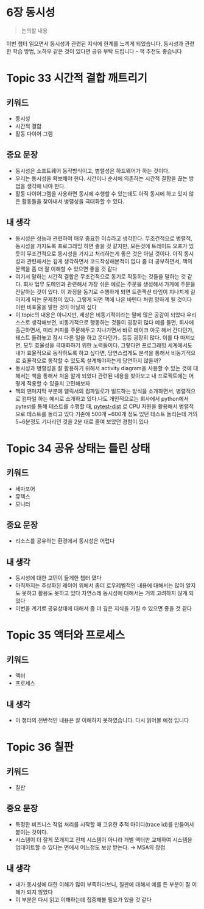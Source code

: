 # 6장 동시성

> 논의할 내용
> 

이번 챕터 읽으면서 동시성과 관련된 지식에 한계를 느끼게 되었습니다. 동시성과 관련한 학습 방법, 노하우 같은 것이 있다면 공유 부탁 드립니다 - 책 추천도 좋습니다

# Topic 33 시간적 결합 깨트리기

## 키워드

- 동시성
- 시간적 결합
- 활동 다이어 그램

## 중요 문장

- 동시성은 소프트웨어 동작방식이고, 병렬성은 하드웨어가 하는 것이다.
- 우리는 동시성을 확보해야 한다. 시간이나 순서에 의존하는 시간적 결합을 끊는 방법을 생각해 내야 한다.
- 활동 다이어그램을 사용하면 동시에 수행할 수 있는데도 아직 동시에 하고 있지 않은 활동들을 찾아내서 병렬성을 극대화할 수 있다.

## 내 생각

- 동시성은 성능과 관련하여 매우 중요한 이슈라고 생각한다. 무조건적으로 병렬적, 동시성을 가지도록 프로그래밍 하면 좋을 것 같지만, 모든것에 트레이드 오프가 있듯이 무조건적으로 동시성을 가지고 처리하는게 좋은 것은 아닐 것이다. 아직 동시성과 관련해서는 깊게 생각하면서 코드작성해본적이 없다 좀 더 공부하면서, 책의 문맥을 좀 더 잘 이해할 수 있으면 좋을 것 같다
- 여기서 말하는 시간적 결합은 무조건적으로 동기로 작동하는 것들을 말하는 것 같다. 회사 업무 도메인과 관련해서 가장 쉬운 예로는 주문을 생성해서 가게에 주문을 전달하는 것이 있다. 이 과정을 동기로 수행하게 되면 트랜잭션 타임이 지나치게 길어지게 되는 문제점이 있다. 그렇게 되면 책에 나온 바텐더 처럼 망하게 될 것이다 이런 비효율을 말한 것이 아닐까 싶다
- 이 topic의 내용은 아니지만, 세상은 비동기적이라는 말에 많은 공감이 되었다 우리 스스로 생각해보면, 비동기적으로 행동하는 것들이 굉장히 많다 예를 들면, 회사에 출근하면서, 미리 커피를 주문해두고 지나가면서 바로 테이크 아웃 해서 간다던가, 테스트 돌려놓고 잠시 다른 일을 하고 온다던가.. 등등 굉장히 많다. 이를 다 따져보면, 모두 효율성을 극대화하기 위한 노력들이다. 그렇다면 프로그래밍 세계에서도 내가 효율적으로 동작하도록 하고 싶다면, 당연스럽게도 분석을 통해서 비동기적으로 효율적으로 동작할 수 있도록 설계해야하는게 당연하지 않을까?
- 동시성과 병렬성을 잘 활용하기 위해서 activity diagram을 사용할 수 있는 것에 대해서는 책을 통해서 처음 알게 되었다 관련된 내용을 찾아보고 내 프로젝트에는 어떻게 적용할 수 있을지 고민해보자
- 책의 맨마지막 부분에 엘릭서의 컴파일로가 빌드하는 방식을 소개하면서, 병렬적으로 컴파일 하는 예시로 소개하고 있다.나도 개인적으로는 회사에서 python에서 pytest를 통해 테스트를 수행할 때, [pytest-dist](https://pytest-xdist.readthedocs.io/en/latest/) 로 CPU 자원을 활용해서 병렬적으로 테스트를 돌리고 있다 기존에 500개 ~600개 정도 있던 테스트 돌리는데 거의 5~6분정도 기다리던 것을 2분 대로 줄여 보았던 경험이 있다


# Topic 34 공유 상태는 틀린 상태

## 키워드

- 세마포어
- 뮤텍스
- 모니터

## 중요 문장

- 리소스를 공유하는 환경에서 동시성은 어렵다

## 내 생각

- 동시성에 대한 고민이 들게한 챕터 였다
- 아직까지는 추상화된 레이어 위에서 좀더 로우레벨적인 내용에 대해서는 많이 알지도 못하고 활용도 못하고 있다 자연스레 동시성에 대해서는 거의 고려하지 않게 되었다
- 이번을 계기로 공유상태에 대해서 좀 더 깊은 지식을 가질 수 있으면 좋을 것 같다

# Topic 35 액터와 프로세스

## 키워드

- 액터
- 프로세스

## 내 생각

- 이 챕터의 전반적인 내용은 잘 이해하지 못하였습니다. 다시 읽어볼 예정 입니다

# Topic 36 칠판

## 키워드

- 칠판

## 중요 문장

- 특정한 비즈니스 작업 처리를 시작할 때 고유한 추적 아이디(trace id)를 만들어서 붙이는 것이다.
- 시스템이 더 잘게 쪼개지고 전체 시스템이 아니라 개별 액터만 교체하여 시스템을 업데이트할 수 있다는 면에서 어느정도 보상 받는다. → MSA의 장점

## 내 생각

- 내가 동시성에 대한 이해가 많이 부족하다보니, 칠판에 대해서 예를 든 부분이 잘 이해가 되지 않았다
- 이 부분은 다시 읽고 이해하는데 집중해볼 필요가 있을 것 같다